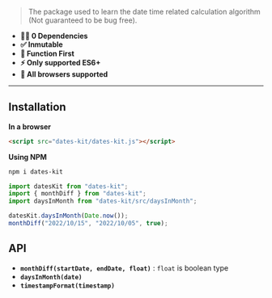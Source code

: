 > The package used to learn the date time related calculation algorithm (Not guaranteed to be bug free).

* **💪🏻 0 Dependencies**
* **✅ Inmutable**
* **🎯 Function First**
* **⚡️ Only supported ES6+**
* **🎉 All browsers supported**

---

## Installation

**In a browser**

```html
<script src="dates-kit/dates-kit.js"></script>
```

**Using NPM**

```bash
npm i dates-kit
```

```js
import datesKit from "dates-kit";
import { monthDiff } from "dates-kit";
import daysInMonth from "dates-kit/src/daysInMonth";

datesKit.daysInMonth(Date.now());
monthDiff("2022/10/15", "2022/10/05", true);
```

## API

* **`monthDiff(startDate, endDate, float)`** : `float` is boolean type
* **`daysInMonth(date)`**
* **`timestampFormat(timestamp)`**